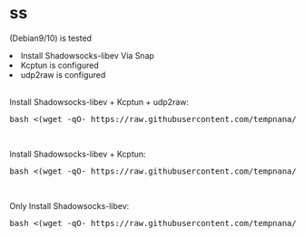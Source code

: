 # ss
(Debian9/10) is tested
<li>Install Shadowsocks-libev Via Snap</li>
<li>Kcptun is configured</li>
<li>udp2raw is configured</li>
<br>
<p>Install Shadowsocks-libev + Kcptun + udp2raw:</p>
<pre>
bash <(wget -qO- https://raw.githubusercontent.com/tempnana/ss/main/ss-kcptun-udp2raw.sh)
</pre>
<br>
<p>Install Shadowsocks-libev + Kcptun:</p>
<pre>
bash <(wget -qO- https://raw.githubusercontent.com/tempnana/ss/main/ss-kcptun.sh)
</pre>
<br>
<p>Only Install Shadowsocks-libev:</p>
<pre>
bash <(wget -qO- https://raw.githubusercontent.com/tempnana/ss/main/ss.sh)
</pre>
<!--
<br>
<p>Manage it:</p>
<pre>
systemctl start snap.shadowsocks-libev.ss-server-daemon.service
systemctl stop snap.shadowsocks-libev.ss-server-daemon.service
systemctl restart snap.shadowsocks-libev.ss-server-daemon.service
systemctl status snap.shadowsocks-libev.ss-server-daemon.service
</pre>
-->
